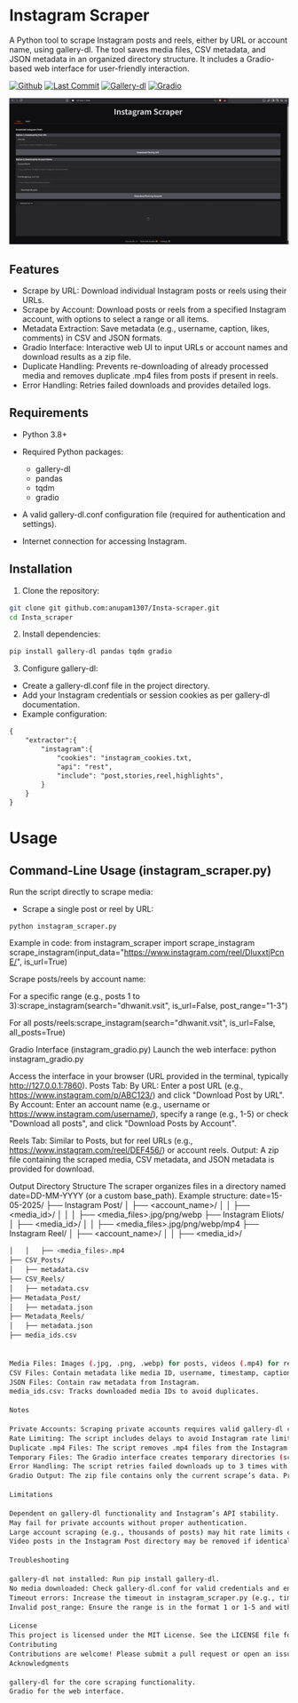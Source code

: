 # Instagram Scraper
A Python tool to scrape Instagram posts and reels, either by URL or account name, using gallery-dl. The tool saves media files, CSV metadata, and JSON metadata in an organized directory structure. It includes a Gradio-based web interface for user-friendly interaction.

[![Github](https://img.shields.io/badge/GitHub-Repository-181717?style=flat&logo=github)](https://github.com/anupam1307/Insta-scraper)
[![Last Commit](https://img.shields.io/github/last-commit/anupam1307/Insta-scraper?color=green)](https://github.com/anupam1307/Insta-scraper/commits)
[![Gallery-dl](https://img.shields.io/badge/Gallery--dl-Docs-blue)](https://github.com/mikf/gallery-dl)
[![Gradio](https://img.shields.io/badge/Gradio-Docs-FF6C37?style=flat&logo=gradio)](https://gradio.app/)

![Gradio](Images/Instagram.png)

## Features
* Scrape by URL: Download individual Instagram posts or reels using their URLs.
* Scrape by Account: Download posts or reels from a specified Instagram account, with options to select a range or all items.
* Metadata Extraction: Save metadata (e.g., username, caption, likes, comments) in CSV and JSON formats.
* Gradio Interface: Interactive web UI to input URLs or account names and download results as a zip file.
* Duplicate Handling: Prevents re-downloading of already processed media and removes duplicate .mp4 files from posts if present in reels.
* Error Handling: Retries failed downloads and provides detailed logs.

## Requirements

* Python 3.8+
* Required Python packages:
    * gallery-dl
    * pandas
    * tqdm
    * gradio

* A valid gallery-dl.conf configuration file (required for authentication and settings).
* Internet connection for accessing Instagram.

## Installation

1. Clone the repository:
```bash 
git clone git github.com:anupam1307/Insta-scraper.git
cd Insta_scraper
```


2. Install dependencies:
```bash
pip install gallery-dl pandas tqdm gradio
```


3. Configure gallery-dl:
* Create a gallery-dl.conf file in the project directory.
* Add your Instagram credentials or session cookies as per gallery-dl documentation.
* Example configuration:
``` 
{
    "extractor":{
        "instagram":{
            "cookies": "instagram_cookies.txt,
            "api": "rest",
            "include": "post,stories,reel,highlights",
        }
    }
}
```

# Usage
## Command-Line Usage (instagram_scraper.py)
Run the script directly to scrape media:

* Scrape a single post or reel by URL:
```
python instagram_scraper.py
```

Example in code:
from instagram_scraper import scrape_instagram
scrape_instagram(input_data="https://www.instagram.com/reel/DIuxxtjPcnE/", is_url=True)


Scrape posts/reels by account name:

For a specific range (e.g., posts 1 to 3):scrape_instagram(search="dhwanit.vsit", is_url=False, post_range="1-3")


For all posts/reels:scrape_instagram(search="dhwanit.vsit", is_url=False, all_posts=True)





Gradio Interface (instagram_gradio.py)
Launch the web interface:
python instagram_gradio.py


Access the interface in your browser (URL provided in the terminal, typically http://127.0.0.1:7860).
Posts Tab:
By URL: Enter a post URL (e.g., https://www.instagram.com/p/ABC123/) and click "Download Post by URL".
By Account: Enter an account name (e.g., username or https://www.instagram.com/username/), specify a range (e.g., 1-5) or check "Download all posts", and click "Download Posts by Account".


Reels Tab: Similar to Posts, but for reel URLs (e.g., https://www.instagram.com/reel/DEF456/) or account reels.
Output: A zip file containing the scraped media, CSV metadata, and JSON metadata is provided for download.

Output Directory Structure
The scraper organizes files in a directory named date=DD-MM-YYYY (or a custom base_path). Example structure:
date=15-05-2025/
├── Instagram Post/
│   ├── <account_name>/
│   │   ├── <media_id>/
│   │   │   ├── <media_files>.jpg/png/webp
├── Instagram Eliots/
│   ├── <media_id>/
│   │   ├── <media_files>.jpg/png/webp/mp4
├── Instagram Reel/
│   ├── <account_name>/
│   │   ├── <media_id>/
```bash
│   │   ├── <media_files>.mp4
├── CSV_Posts/
│   ├── metadata.csv
├── CSV_Reels/
│   ├── metadata.csv
├── Metadata_Post/
│   ├── metadata.json
├── Metadata_Reels/
│   ├── metadata.json
├── media_ids.csv


Media Files: Images (.jpg, .png, .webp) for posts, videos (.mp4) for reels.
CSV Files: Contain metadata like media ID, username, timestamp, caption, likes, comments, and URL.
JSON Files: Contain raw metadata from Instagram.
media_ids.csv: Tracks downloaded media IDs to avoid duplicates.

Notes

Private Accounts: Scraping private accounts requires valid gallery-dl credentials in gallery-dl.conf.
Rate Limiting: The script includes delays to avoid Instagram rate limits. Adjust time.sleep(2) in instagram_scraper.py if needed.
Duplicate .mp4 Files: The script removes .mp4 files from the Instagram Post directory if they are also present in Instagram Reel.
Temporary Files: The Gradio interface creates temporary directories (scrape_<uuid>) during scraping, which are deleted after zipping.
Error Handling: The script retries failed downloads up to 3 times with a 5-second delay.
Gradio Output: The zip file contains only the current scrape’s data. Previous scrapes are not included.

Limitations

Dependent on gallery-dl functionality and Instagram’s API stability.
May fail for private accounts without proper authentication.
Large account scraping (e.g., thousands of posts) may hit rate limits or timeouts.
Video posts in the Instagram Post directory may be removed if identical to reels.

Troubleshooting

gallery-dl not installed: Run pip install gallery-dl.
No media downloaded: Check gallery-dl.conf for valid credentials and ensure the account/post is public.
Timeout errors: Increase the timeout in instagram_scraper.py (e.g., timeout=600) or add longer delays.
Invalid post_range: Ensure the range is in the format 1 or 1-5 and within available posts/reels.

License
This project is licensed under the MIT License. See the LICENSE file for details.
Contributing
Contributions are welcome! Please submit a pull request or open an issue on the repository.
Acknowledgments

gallery-dl for the core scraping functionality.
Gradio for the web interface.

